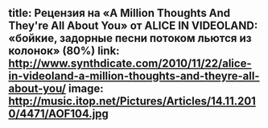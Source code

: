 title: Рецензия на «A Million Thoughts And They're All About You» от ALICE IN VIDEOLAND: «бойкие, задорные песни потоком льются из колонок» (80%)
link: http://www.synthdicate.com/2010/11/22/alice-in-videoland-a-million-thoughts-and-theyre-all-about-you/
image: http://music.itop.net/Pictures/Articles/14.11.2010/4471/AOF104.jpg
---
